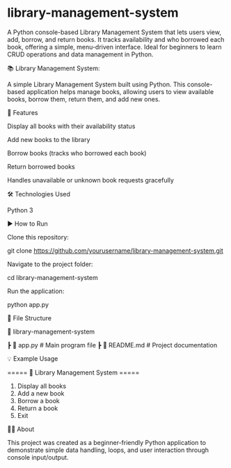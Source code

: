# library-management-system
A Python console-based Library Management System that lets users view, add, borrow, and return books. It tracks availability and who borrowed each book, offering a simple, menu-driven interface. Ideal for beginners to learn CRUD operations and data management in Python.


📚 Library Management System:

A simple Library Management System built using Python.
This console-based application helps manage books, allowing users to view available books, borrow them, return them, and add new ones.

🚀 Features

Display all books with their availability status

Add new books to the library

Borrow books (tracks who borrowed each book)

Return borrowed books

Handles unavailable or unknown book requests gracefully

🛠️ Technologies Used

Python 3

▶️ How to Run

Clone this repository:

git clone https://github.com/yourusername/library-management-system.git


Navigate to the project folder:

cd library-management-system


Run the application:

python app.py

📁 File Structure

📂 library-management-system

 ┣ 📜 app.py          # Main program file
 ┣ 📜 README.md       # Project documentation

💡 Example Usage

===== 📘 Library Management System =====
1. Display all books
2. Add a new book
3. Borrow a book
4. Return a book
5. Exit

👨‍💻 About

This project was created as a beginner-friendly Python application to demonstrate simple data handling, loops, and user interaction through console input/output.
